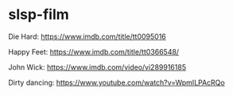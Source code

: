 # slsp-film

Die Hard: https://www.imdb.com/title/tt0095016

Happy Feet: https://www.imdb.com/title/tt0366548/

John Wick: https://www.imdb.com/video/vi289916185

Dirty dancing: https://www.youtube.com/watch?v=WpmILPAcRQo 